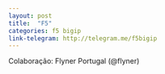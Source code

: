 ```yaml
---
layout: post
title:  "F5"
categories: f5 bigip
link-telegram: http://telegram.me/f5bigip
---
```

Colaboração: Flyner Portugal (@flyner)
